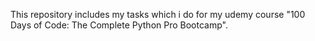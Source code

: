 This repository includes my tasks which i do for my udemy course "100 Days of Code: The Complete Python Pro Bootcamp".
